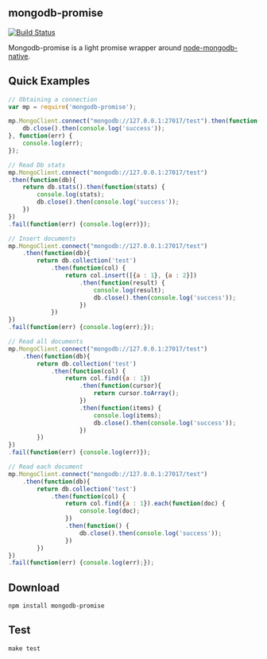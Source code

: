 mongodb-promise
---------------

[![Build Status](https://travis-ci.org/jbong/mongodb-promise.svg?branch=master)](https://travis-ci.org/jbong/mongodb-promise)

Mongodb-promise is a light promise wrapper around [node-mongodb-native](https://github.com/mongodb/node-mongodb-native).


## Quick Examples

```js
// Obtaining a connection
var mp = require('mongodb-promise');

mp.MongoClient.connect("mongodb://127.0.0.1:27017/test").then(function(db){
    db.close().then(console.log('success'));
}, function(err) {
    console.log(err);
});

// Read Db stats
mp.MongoClient.connect("mongodb://127.0.0.1:27017/test")
.then(function(db){
    return db.stats().then(function(stats) {
        console.log(stats);
        db.close().then(console.log('success'));
    })
})
.fail(function(err) {console.log(err)});

// Insert documents
mp.MongoClient.connect("mongodb://127.0.0.1:27017/test")
    .then(function(db){
        return db.collection('test')
            .then(function(col) {
                return col.insert([{a : 1}, {a : 2}])
                    .then(function(result) {
                        console.log(result);
                        db.close().then(console.log('success'));
                    })
            })
})
.fail(function(err) {console.log(err);});

// Read all documents
mp.MongoClient.connect("mongodb://127.0.0.1:27017/test")
    .then(function(db){
        return db.collection('test')
            .then(function(col) {
                return col.find({a : 1})
                    .then(function(cursor){
                        return cursor.toArray();
                    })
                    .then(function(items) {
                        console.log(items);
                        db.close().then(console.log('success'));
                    })
        })
})
.fail(function(err) {console.log(err)});

// Read each document
mp.MongoClient.connect("mongodb://127.0.0.1:27017/test")
    .then(function(db){
        return db.collection('test')
            .then(function(col) {
                return col.find({a : 1}).each(function(doc) {
                    console.log(doc);
                })
                .then(function() {
                    db.close().then(console.log('success'));
                })
        })
})
.fail(function(err) {console.log(err);});

```
## Download

    npm install mongodb-promise

## Test

    make test